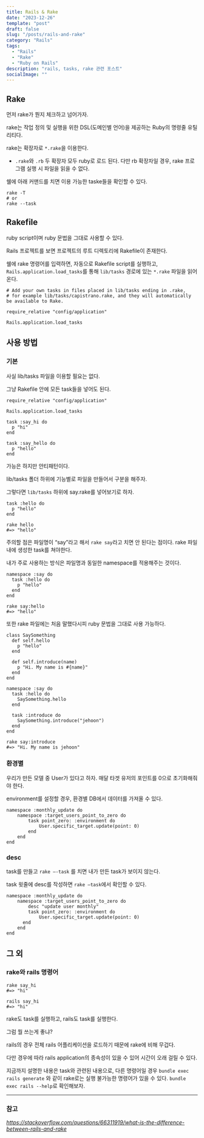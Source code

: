```yaml
---
title: Rails & Rake
date: "2023-12-26"
template: "post"
draft: false
slug: "/posts/rails-and-rake"
category: "Rails"
tags:
  - "Rails"
  - "Rake"
  - "Ruby on Rails"
description: "rails, tasks, rake 관련 포스트"
socialImage: ""
---
```


## Rake

먼저 rake가 뭔지 체크하고 넘어가자.

rake는 작업 정의 및 실행을 위한 DSL(도메인별 언어)을 제공하는 Ruby의 명령줄 유틸리티다.

rake는 확장자로 `*.rake`을 이용한다.

- `.rake`와 `.rb` 두 확장자 모두 ruby로 로드 된다. 다만 rb 확장자일 경우, rake 프로그램 실행 시 파일을 읽을 수 없다.

쉘에 아래 커맨드를 치면 이용 가능한 taske들을 확인할 수 있다.

```
rake -T
# or
rake --task
```

## Rakefile

ruby script이며 ruby 문법을 그대로 사용할 수 있다.

Rails 프로젝트를 보면 프로젝트의 루트 디렉토리에 Rakefile이 존재한다.

쉘에 rake 명령어를 입력하면, 자동으로 Rakefile script를 실행하고, `Rails.application.load_tasks`를 통해 `lib/tasks` 경로에 있는 `*.rake` 파일을 읽어온다.

```
# Add your own tasks in files placed in lib/tasks ending in .rake,
# for example lib/tasks/capistrano.rake, and they will automatically be available to Rake.

require_relative "config/application"

Rails.application.load_tasks
```

## 사용 방법

### 기본

사실 lib/tasks 파일을 이용할 필요는 없다.

그냥 Rakefile 안에 모든 task들을 넣어도 된다.

```
require_relative "config/application"

Rails.application.load_tasks

task :say_hi do
  p "hi"
end

task :say_hello do
  p "hello"
end
```

가능은 하지만 안티패턴이다.

lib/tasks 폴더 하위에 기능별로 파일을 만들어서 구분을 해주자.

그렇다면 `lib/tasks` 하위에 say.rake를 넣어보기로 하자.

```
task :hello do
  p "hello"
end
```

```
rake hello
#=> "hello"
```

주의할 점은 파일명이 “say”라고 해서 `rake say`라고 치면 안 된다는 점이다. rake 파일 내에 생성한 task를 쳐야한다.

내가 주로 사용하는 방식은 파일명과 동일한 namespace를 적용해주는 것이다.

```
namespace :say do
  task :hello do
    p "hello"
  end
end
```

```
rake say:hello
#=> "hello"
```

또한 rake 파일에는 처음 말했다시피 ruby 문법을 그대로 사용 가능하다.

```
class SaySomething
  def self.hello
    p "hello"
  end

  def self.introduce(name)
    p "Hi. My name is #{name}"
  end
end

namespace :say do
  task :hello do
    SaySomething.hello
  end

  task :introduce do
    SaySomething.introduce("jehoon")
  end
end
```

```
rake say:introduce
#=> "Hi. My name is jehoon"
```

### 환경별

우리가 만든 모델 중 User가 있다고 하자. 매달 타겟 유저의 포인트를 0으로 초기화해줘야 한다.

environment를 설정할 경우, 환경별 DB에서 데이터를 가져올 수 있다.

```
namespace :monthly_update do
    namespace :target_users_point_to_zero do
        task point_zero: :environment do
            User.specific_target.update(point: 0)
        end
    end
end
```

### desc

task를 만들고 `rake —-task` 를 치면 내가 만든 task가 보이지 않는다.

task 윗줄에 desc를 작성하면 `rake —task`에서 확인할 수 있다.

```
namespace :monthly_update do
	namespace :target_users_point_to_zero do
		desc "update user monthly"
		task point_zero: :environment do
			User.specific_target.update(point: 0)
	  end
	end
end
```

## 그 외

### rake와 rails 명령어

```
rake say_hi
#=> "hi"

rails say_hi
#=> "hi"
```

rake도 task를 실행하고, rails도 task를 실행한다.

그럼 뭘 쓰는게 좋냐?

rails의 경우 전체 rails 어플리케이션을 로드하기 때문에 rake에 비해 무겁다.

다만 경우에 따라 rails application의 종속성이 있을 수 있어 시간이 오래 걸릴 수 있다.

지금까지 설명한 내용은 task와 관련된 내용으로, 다른 명령어일 경우 `bundle exec rails generate` 와 같이 rake로는 실행 불가능한 명령어가 있을 수 있다. `bundle exec rails --help`로 확인해보자.

---

### 참고

*https://stackoverflow.com/questions/66311919/what-is-the-difference-between-rails-and-rake*
